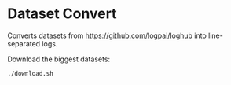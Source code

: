 # Dataset Convert

Converts datasets from https://github.com/logpai/loghub into line-separated logs.

Download the biggest datasets:
```
./download.sh
```
